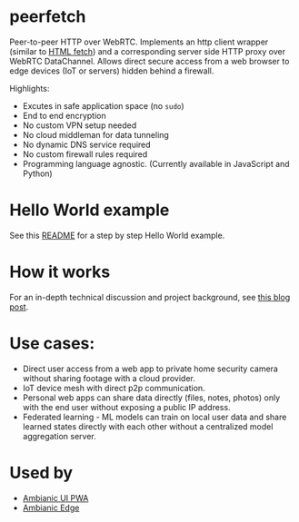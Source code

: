 
# peerfetch

Peer-to-peer HTTP over WebRTC. Implements an http client wrapper (similar to [HTML fetch](https://developer.mozilla.org/en-US/docs/Web/API/Fetch_API/Using_Fetch)) and a corresponding server side HTTP proxy over WebRTC DataChannel. Allows direct secure access from a web browser to edge devices (IoT or servers) hidden behind a firewall. 

Highlights:
- Excutes in safe application space (no `sudo`)
- End to end encryption
- No custom VPN setup needed
- No cloud middleman for data tunneling
- No dynamic DNS service required
- No custom firewall rules required
- Programming language agnostic. (Currently available in JavaScript and Python)

# Hello World example

See this [README](examples/helloworld/README.md) for a step by step Hello World example.

# How it works

For an in-depth technical discussion and project background, see [this blog post](https://webrtchacks.com/private-home-surveillance-with-the-webrtc-datachannel/).

# Use cases:

- Direct user access from a web app to private home security camera without sharing footage with a cloud provider.
- IoT device mesh with direct p2p communication. 
- Personal web apps can share data directly (files, notes, photos) only with the end user without exposing a public IP address.
- Federated learning - ML models can train on local user data and share learned states directly with each other without a centralized model aggregation server.

# Used by

- [Ambianic UI PWA](https://github.com/ambianic/ambianic-ui)
- [Ambianic Edge](https://github.com/ambianic/ambianic-edge)
